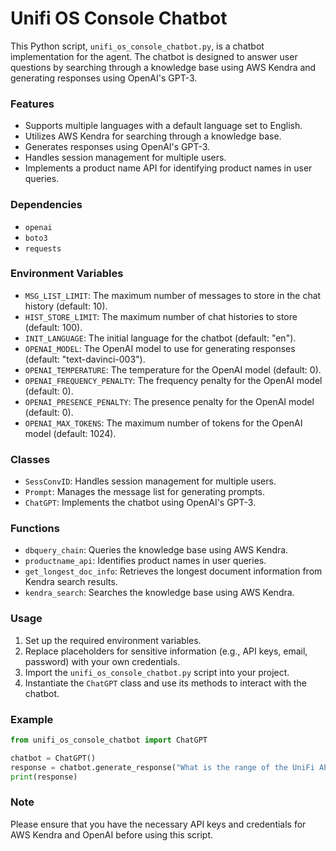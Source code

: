 # Unifi OS Console Chatbot

This Python script, `unifi_os_console_chatbot.py`, is a chatbot implementation for the agent. The chatbot is designed to answer user questions by searching through a knowledge base using AWS Kendra and generating responses using OpenAI's GPT-3.

### Features

- Supports multiple languages with a default language set to English.
- Utilizes AWS Kendra for searching through a knowledge base.
- Generates responses using OpenAI's GPT-3.
- Handles session management for multiple users.
- Implements a product name API for identifying product names in user queries.

### Dependencies

- `openai`
- `boto3`
- `requests`

### Environment Variables

- `MSG_LIST_LIMIT`: The maximum number of messages to store in the chat history (default: 10).
- `HIST_STORE_LIMIT`: The maximum number of chat histories to store (default: 100).
- `INIT_LANGUAGE`: The initial language for the chatbot (default: "en").
- `OPENAI_MODEL`: The OpenAI model to use for generating responses (default: "text-davinci-003").
- `OPENAI_TEMPERATURE`: The temperature for the OpenAI model (default: 0).
- `OPENAI_FREQUENCY_PENALTY`: The frequency penalty for the OpenAI model (default: 0).
- `OPENAI_PRESENCE_PENALTY`: The presence penalty for the OpenAI model (default: 0).
- `OPENAI_MAX_TOKENS`: The maximum number of tokens for the OpenAI model (default: 1024).

### Classes

- `SessConvID`: Handles session management for multiple users.
- `Prompt`: Manages the message list for generating prompts.
- `ChatGPT`: Implements the chatbot using OpenAI's GPT-3.

### Functions

- `dbquery_chain`: Queries the knowledge base using AWS Kendra.
- `productname_api`: Identifies product names in user queries.
- `get_longest_doc_info`: Retrieves the longest document information from Kendra search results.
- `kendra_search`: Searches the knowledge base using AWS Kendra.

### Usage

1. Set up the required environment variables.
2. Replace placeholders for sensitive information (e.g., API keys, email, password) with your own credentials.
3. Import the `unifi_os_console_chatbot.py` script into your project.
4. Instantiate the `ChatGPT` class and use its methods to interact with the chatbot.

### Example

```python
from unifi_os_console_chatbot import ChatGPT

chatbot = ChatGPT()
response = chatbot.generate_response("What is the range of the UniFi AP?")
print(response)
```

### Note

Please ensure that you have the necessary API keys and credentials for AWS Kendra and OpenAI before using this script.